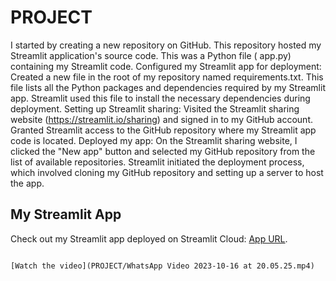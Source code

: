 # PROJECT
I started by creating a new repository on GitHub. This repository  hosted my Streamlit application's source code.
This was a Python file ( app.py) containing my Streamlit code.
Configured my Streamlit app for deployment:
Created a new file in the root of my repository named requirements.txt. This file lists all the Python packages and dependencies required by my Streamlit app. Streamlit  used this file to install the necessary dependencies during deployment.
Setting up Streamlit sharing:
Visited the Streamlit sharing website (https://streamlit.io/sharing) and signed in to my GitHub account.
Granted Streamlit access to the GitHub repository where my Streamlit app code is located.
Deployed my app:
On the Streamlit sharing website, I clicked the "New app" button and selected my GitHub repository from the list of available repositories.
Streamlit  initiated the deployment process, which involved cloning my GitHub repository and setting up a server to host the app.
## My Streamlit App
Check out my Streamlit app deployed on Streamlit Cloud: [App URL](https://project-lhsst29p8asonrct2w4pkx.streamlit.app/~/+/#sentiment-analysis).
```

[Watch the video](PROJECT/WhatsApp Video 2023-10-16 at 20.05.25.mp4)
```

